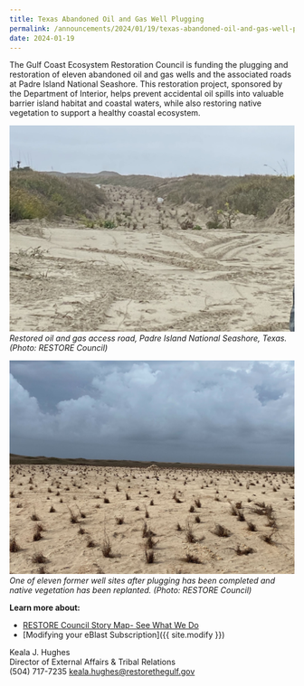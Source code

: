 ```yaml
---
title: Texas Abandoned Oil and Gas Well Plugging
permalink: /announcements/2024/01/19/texas-abandoned-oil-and-gas-well-plugging/
date: 2024-01-19
---
```


The Gulf Coast Ecosystem Restoration Council is funding the plugging and restoration of eleven abandoned oil and gas wells and the associated roads at Padre Island National Seashore. This restoration project, sponsored by the Department of Interior, helps prevent accidental oil spills into valuable barrier island habitat and coastal waters, while also restoring native vegetation to support a healthy coastal ecosystem.

![restored oil and gas access road](/img/Well%20Plugging%20Site%20Visit%20-%20Access%20Road%20Restoration-edit.jpg%20-%2020231218.jpg)
_Restored oil and gas access road, Padre Island National Seashore, Texas. (Photo: RESTORE Council)_

![former well site after plugging and replanted with native vegetation](/img/PGMON%20-%20Well%20Plugging%20Site%20Visit%20Well%20Pad%20Restoration.jpg%20-%2020231218.jpg)
_One of eleven former well sites after plugging has been completed and native vegetation has been replanted. (Photo: RESTORE Council)_

**Learn more about:**

- [RESTORE Council Story Map- See What We Do](https://restorethegulf.maps.arcgis.com/apps/MapSeries/index.html?appid=fc84cd0bac7540839a43b56936a529ca)
- [Modifying your eBlast Subscription]({{ site.modify }})

Keala J. Hughes  
Director of External Affairs & Tribal Relations  
(504) 717-7235
keala.hughes@restorethegulf.gov
